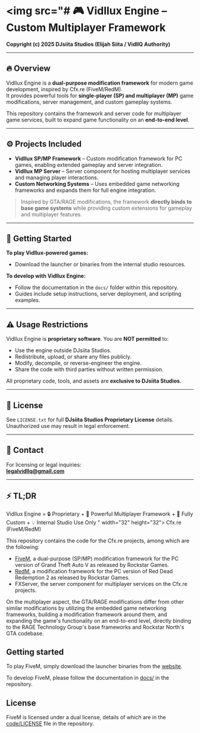 # <img src="# 🎮 Vidllux Engine – Custom Multiplayer Framework

**Copyright (c) 2025 DJsiita Studios (Elijah Siita / VidllQ Authority)**

---

## 🔥 Overview

Vidllux Engine is a **dual-purpose modification framework** for modern game development, inspired by Cfx.re (FiveM/RedM).  
It provides powerful tools for **single-player (SP) and multiplayer (MP)** game modifications, server management, and custom gameplay systems.

This repository contains the framework and server code for multiplayer game services, built to expand game functionality on an **end-to-end level**.  

---

## ⚙️ Projects Included

- **Vidllux SP/MP Framework** – Custom modification framework for PC games, enabling extended gameplay and server integration.  
- **Vidllux MP Server** – Server component for hosting multiplayer services and managing player interactions.  
- **Custom Networking Systems** – Uses embedded game networking frameworks and expands them for full engine integration.  

> Inspired by GTA/RAGE modifications, the framework **directly binds to base game systems** while providing custom extensions for gameplay and multiplayer features.

---

## 🚀 Getting Started

**To play Vidllux-powered games:**  
- Download the launcher or binaries from the internal studio resources.  

**To develop with Vidllux Engine:**  
- Follow the documentation in the `docs/` folder within this repository.  
- Guides include setup instructions, server deployment, and scripting examples.  

---

## ⚠️ Usage Restrictions

Vidllux Engine is **proprietary software**. You are **NOT permitted** to:  

- Use the engine outside DJsiita Studios.  
- Redistribute, upload, or share any files publicly.  
- Modify, decompile, or reverse-engineer the engine.  
- Share the code with third parties without written permission.  

All proprietary code, tools, and assets are **exclusive to DJsiita Studios**.  

---

## 📝 License

See `LICENSE.txt` for full **DJsiita Studios Proprietary License** details. Unauthorized use may result in legal enforcement.  

---

## 📧 Contact

For licensing or legal inquiries:  
**legalvidllq@gmail.com**  

---

## ⚡ TL;DR

Vidllux Engine = 🔒 Proprietary + 🚀 Powerful Multiplayer Framework + 🎨 Fully Custom + 💡 Internal Studio Use Only
" width="32" height="32"> Cfx.re (FiveM/RedM) 

This repository contains the code for the Cfx.re projects, among which are the following:

* [FiveM](https://fivem.net/), a dual-purpose (SP/MP) modification framework for the PC version of Grand Theft Auto V as released by Rockstar Games.
* [RedM](https://redm.gg/), a modification framework for the PC version of Red Dead Redemption 2 as released by Rockstar Games.
* FXServer, the server component for multiplayer services on the Cfx.re projects.

On the multiplayer aspect, the GTA/RAGE modifications differ from other similar modifications by utilizing the embedded game networking frameworks, building a modification framework around them, and expanding the game's functionality on an end-to-end level, directly binding to the RAGE Technology Group's base frameworks and Rockstar North's GTA codebase.

## Getting started
To play FiveM, simply download the launcher binaries from the [website](https://fivem.net).

To develop FiveM, please follow the documentation in [docs/](https://github.com/citizenfx/fivem/tree/master/docs) in the repository.

## License
FiveM is licensed under a dual license, details of which are in the [code/LICENSE](https://github.com/citizenfx/fivem/blob/master/code/LICENSE) file in the repository.
